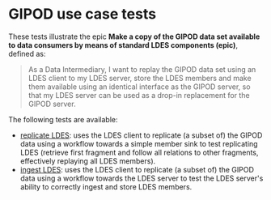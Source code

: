 # GIPOD use case tests
These tests illustrate the epic **Make a copy of the GIPOD data set available to data consumers by means of standard LDES components (epic)**, defined as:

> As a Data Intermediary, I want to replay the GIPOD data set using an LDES client to my LDES server, store the LDES members and make them available using an identical interface as the GIPOD server, so that my LDES server can be used as a drop-in replacement for the GIPOD server.

The following tests are available:
* [replicate LDES](./1.replicate-ldes//README.md): uses the LDES client to replicate (a subset of) the GIPOD data using a workflow towards a simple member sink to test replicating LDES (retrieve first fragment and follow all relations to other fragments, effectively replaying all LDES members).
* [ingest LDES](./2.ingest-ldes/README.md): uses the LDES client to replicate (a subset of) the GIPOD data using a workflow towards the LDES server to test the LDES server's ability to correctly ingest and store LDES members.
